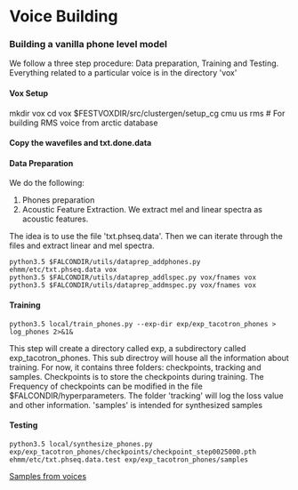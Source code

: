 # Voice Building

### Building a vanilla phone level model

We follow a three step procedure: Data preparation, Training and Testing. Everything related to a particular voice is in the directory 'vox'

#### Vox Setup

mkdir vox
cd vox
$FESTVOXDIR/src/clustergen/setup_cg cmu us rms # For building RMS voice from arctic database

#### Copy the wavefiles and txt.done.data

#### Data Preparation

We do the following:

1) Phones preparation
2) Acoustic Feature Extraction. We extract mel and linear spectra as acoustic features.

The idea is to use the file 'txt.phseq.data'. Then we can iterate through the files and extract linear and mel spectra. 

```text
python3.5 $FALCONDIR/utils/dataprep_addphones.py ehmm/etc/txt.phseq.data vox 
python3.5 $FALCONDIR/utils/dataprep_addlspec.py vox/fnames vox 
python3.5 $FALCONDIR/utils/dataprep_addmspec.py vox/fnames vox 

```

#### Training

```text
python3.5 local/train_phones.py --exp-dir exp/exp_tacotron_phones > log_phones 2>&1&
```

This step will create a directory called exp, a subdirectory called exp_tacotron_phones. This sub directroy will house
all the information about training. For now, it contains three folders: checkpoints, tracking and samples. Checkpoints is to store 
the checkpoints during training. The Frequency of checkpoints can be modified in the file $FALCONDIR/hyperparameters. The folder 'tracking'
will log the loss value and other information. 'samples' is intended for synthesized samples

#### Testing

```text
python3.5 local/synthesize_phones.py exp/exp_tacotron_phones/checkpoints/checkpoint_step0025000.pth ehmm/etc/txt.phseq.data.test exp/exp_tacotron_phones/samples 
```

[Samples from voices](http://tts.speech.cs.cmu.edu/rsk/projects/falcon/exp/tts_phseq.html)

## 


